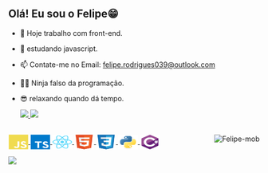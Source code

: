 ## Olá! Eu sou o Felipe😁

- 🔭 Hoje trabalho com front-end.
- 🌱 estudando javascript.
- 📫 Contate-me no Email: felipe.rodrigues039@outlook.com
- 🐱‍👤 Ninja falso da programação.
- 😎 relaxando quando dá tempo.

  <div>
  <a href="https://beacons/feliperodriguesdesouza">
  <img height=200  align="side" src="https://github-readme-stats.vercel.app/api?username=feliperodriguesdesouza&show_icons=false&theme=dracula&include_all_commits-false&count_private-true" />
  <img height=200 src="https://github-readme-stats.vercel.app/api/top-langs?username=feliperodriguesdesouza&theme=dracula&langs_count=16&theme-dracula" />
</div>

<div style="display: inline_block"><br>
  <img align="center" alt="Felipe-Js" height="30" width="40" src="https://raw.githubusercontent.com/devicons/devicon/master/icons/javascript/javascript-plain.svg">
  <img align="center" alt="Felipe-Ts" height="30" width="40" src="https://raw.githubusercontent.com/devicons/devicon/master/icons/typescript/typescript-plain.svg">
  <img align="center" alt="Felipe-React" height="30" width="40" src="https://raw.githubusercontent.com/devicons/devicon/master/icons/react/react-original.svg">
  <img align="center" alt="Felipe-HTML" height="30" width="40" src="https://raw.githubusercontent.com/devicons/devicon/master/icons/html5/html5-original.svg">
  <img align="center" alt="Felipe-CSS" height="30" width="40" src="https://raw.githubusercontent.com/devicons/devicon/master/icons/css3/css3-original.svg">
  <img align="center" alt="Felipe-Python" height="30" width="40" src="https://raw.githubusercontent.com/devicons/devicon/master/icons/python/python-original.svg">
  <img align="center" alt="Felipe-Csharp" height="30" width="40" src="https://raw.githubusercontent.com/devicons/devicon/master/icons/csharp/csharp-original.svg">
   <img align="right" alt="Felipe-mob"  src="https://www.icegif.com/wp-content/uploads/2021/10/icegif-1216.gif">
</div>

![](https://github.com/camilafernanda/camilafernanda/raw/output/github-contribution-grid-snake.svg)




